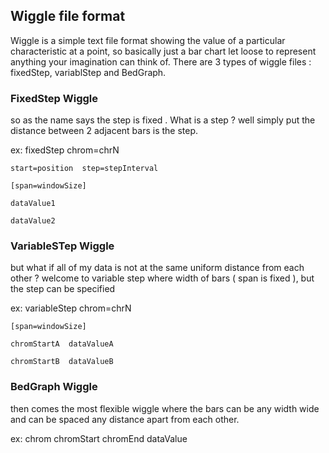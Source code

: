 ## Wiggle file format 

Wiggle is a simple text file format showing the value of a particular characteristic at a point, so basically just a bar chart let loose to represent anything your imagination can think of.
There are 3 types of wiggle files : fixedStep, variablStep and BedGraph.

### FixedStep Wiggle

so as the name says the step is fixed . What is a step ? well simply put the distance between 2 adjacent bars is the step.

ex: fixedStep  chrom=chrN
    
    start=position  step=stepInterval
    
    [span=windowSize]
    
    dataValue1
    
    dataValue2

### VariableSTep Wiggle 

but what if all of my data is not at the same uniform distance from each other ? welcome to variable step where width of bars ( span is fixed ), but the step can be specified

ex: variableStep  chrom=chrN
    
    [span=windowSize]
    
    chromStartA  dataValueA
    
    chromStartB  dataValueB


### BedGraph Wiggle 

then comes the most flexible wiggle where the bars can be any width wide and can be spaced any distance apart from each other.

ex: chrom chromStart chromEnd dataValue


